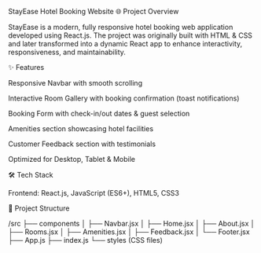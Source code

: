 StayEase Hotel Booking Website
🌐 Project Overview

StayEase is a modern, fully responsive hotel booking web application developed using React.js.
The project was originally built with HTML & CSS and later transformed into a dynamic React app to enhance interactivity, responsiveness, and maintainability.

✨ Features

Responsive Navbar with smooth scrolling

Interactive Room Gallery with booking confirmation (toast notifications)

Booking Form with check-in/out dates & guest selection

Amenities section showcasing hotel facilities

Customer Feedback section with testimonials

Optimized for Desktop, Tablet & Mobile

🛠 Tech Stack

Frontend: React.js, JavaScript (ES6+), HTML5, CSS3

📂 Project Structure

/src
  ├── components
  │   ├── Navbar.jsx
  │   ├── Home.jsx
  │   ├── About.jsx
  │   ├── Rooms.jsx
  │   ├── Amenities.jsx
  │   ├── Feedback.jsx
  │   └── Footer.jsx
  ├── App.js
  ├── index.js
  └── styles (CSS files)

